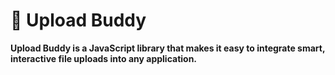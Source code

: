 # 💚 Upload Buddy
**Upload Buddy is a JavaScript library that makes it easy to integrate smart, interactive file uploads into any application.**